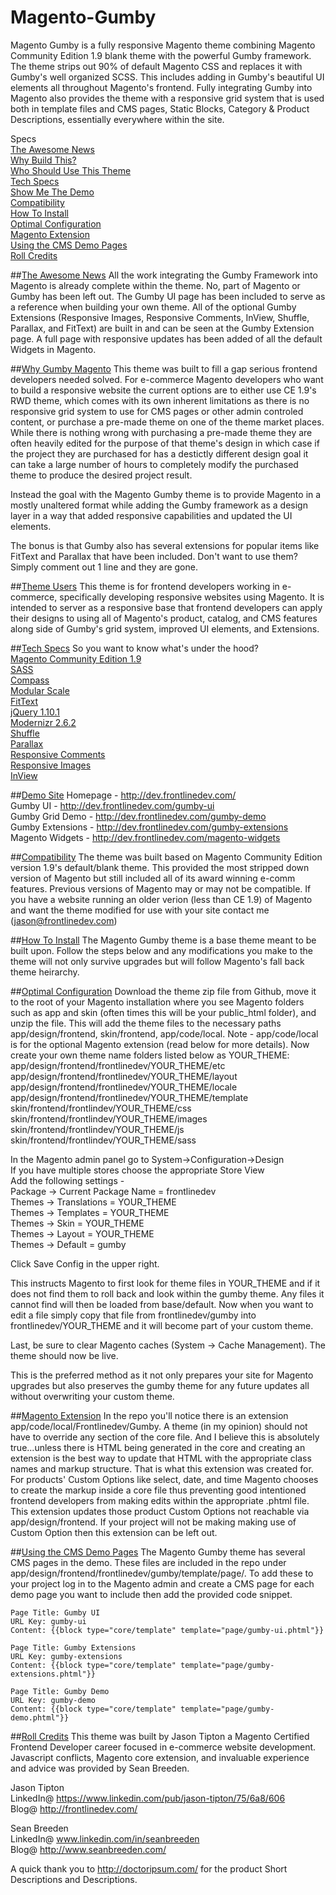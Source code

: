 # Magento-Gumby
Magento Gumby is a fully responsive Magento theme combining Magento Community Edition 1.9 blank theme with the powerful Gumby framework.  The theme strips out 90% of default Magento CSS and replaces it with Gumby's well organized SCSS.  This includes adding in Gumby's beautiful UI elements all throughout Magento's frontend.   Fully integrating Gumby into Magento also provides the theme with a responsive grid system that is used both in template files and CMS pages, Static Blocks, Category & Product Descriptions, essentially everywhere within the site.

Specs  
[The Awesome News](https://github.com/jasontipton/Magento-Gumby#the-awesome-news "The Awesome News")  
[Why Build This?](https://github.com/jasontipton/Magento-Gumby#why-gumby-magento "Why Build This?")  
[Who Should Use This Theme](https://github.com/jasontipton/Magento-Gumby#theme-users "Who Should Use This Theme")  
[Tech Specs](https://github.com/jasontipton/Magento-Gumby#tech-specs "Tech Specs")  
[Show Me The Demo](https://github.com/jasontipton/Magento-Gumby#demo-site "Show Me The Demo")  
[Compatibility](https://github.com/jasontipton/Magento-Gumby#compatibility "Compatibility")  
[How To Install](https://github.com/jasontipton/Magento-Gumby#how-to-install "How To Install")  
[Optimal Configuration](https://github.com/jasontipton/Magento-Gumby#optimal-configuration "Optimal Configuration")  
[Magento Extension](https://github.com/jasontipton/Magento-Gumby#magento-extension "Magento Extension")  
[Using the CMS Demo Pages](https://github.com/jasontipton/Magento-Gumby#using-the-cms-demo-pages "Using the CMS Demo Pages")  
[Roll Credits](https://github.com/jasontipton/Magento-Gumby#roll-credits "Roll Credits")  


##[The Awesome News](#the-awesome-news)
All the work integrating the Gumby Framework into Magento is already complete within the theme.  No, part of Magento or Gumby has been left out.  The Gumby UI page has been included to serve as a reference when building your own theme.  All of the optional Gumby Extensions (Responsive Images, Responsive Comments, InView, Shuffle, Parallax, and FitText) are built in and can be seen at the Gumby Extension page.  A full page with responsive updates has been added of all the default Widgets in Magento.

##[Why Gumby Magento](#why-gumby-magento)
This theme was built to fill a gap serious frontend developers needed solved.  For e-commerce Magento developers who want to build a responsive website the current options are to either use CE 1.9's RWD theme, which comes with its own inherent limitations as there is no responsive grid system to use for CMS pages or other admin controled content, or purchase a pre-made theme on one of the theme market places.  While there is nothing wrong with purchasing a pre-made theme they are often heavily edited for the purpose of that theme's design in which case if the project they are purchased for has a destictly different design goal it can take a large number of hours to completely modify the purchased theme to produce the desired project result.

Instead the goal with the Magento Gumby theme is to provide Magento in a mostly unaltered format while adding the Gumby framework as a design layer in a way that added responsive capabilities and updated the UI elements.  

The bonus is that Gumby also has several extensions for popular items like FitText and Parallax that have been included.  Don't want to use them? Simply comment out 1 line and they are gone.  

##[Theme Users](#theme-users)
This theme is for frontend developers working in e-commerce, specifically developing responsive websites using Magento. It is intended to server as a responsive base that frontend developers can apply their designs to using all of Magento's product, catalog, and CMS features along side of Gumby's grid system, improved UI elements, and Extensions. 

##[Tech Specs](#tech-specs)
So you want to know what's under the hood?  
[Magento Community Edition 1.9](http://www.magentocommerce.com/download "Magento CE 1.9")  
[SASS](https://github.com/sass/sass "SASS - Nathan Weizenbaum")  
[Compass](https://github.com/Compass/compass "Compass - Chris Eppstein")  
[Modular Scale](https://github.com/at-import/modular-scale "Modular Scale - Scott Kellum")  
[FitText](http://fittextjs.com "FitText - Paravel")  
[jQuery 1.10.1](http://jquery.com/ "jQuery 1.10.1")  
[Modernizr 2.6.2](http://modernizr.com/ "Modernizr 2.6.2")  
[Shuffle](https://github.com/GumbyFramework/Shuffle "Shuffle - Gumby")  
[Parallax](https://github.com/GumbyFramework/Parallax "Parallax - Gumby")  
[Responsive Comments](https://github.com/GumbyFramework/ResponsiveComments "Responsive Comments - Gumby")  
[Responsive Images](https://github.com/GumbyFramework/ResponsiveImages "Responsive Images - Gumby")  
[InView](https://github.com/GumbyFramework/InView "InView - Gumby")  

##[Demo Site](#demo-site)
Homepage - http://dev.frontlinedev.com/  
Gumby UI - http://dev.frontlinedev.com/gumby-ui  
Gumby Grid Demo - http://dev.frontlinedev.com/gumby-demo  
Gumby Extensions - http://dev.frontlinedev.com/gumby-extensions  
Magento Widgets - http://dev.frontlinedev.com/magento-widgets  

##[Compatibility](#compatibility)
The theme was built based on Magento Community Edition version 1.9's default/blank theme. This provided the most stripped down version of Magento but still included all of its award winning e-comm features.  Previous versions of Magento may or may not be compatible.  If you have a website running an older verion (less than CE 1.9) of Magento and want the theme modified for use with your site contact me (jason@frontlinedev.com)

##[How To Install](#how-to-install)
The Magento Gumby theme is a base theme meant to be built upon.  Follow the steps below and any modifications you make to the theme will not only survive upgrades but will follow Magento's fall back theme heirarchy.  


##[Optimal Configuration](#optimal-configuation)
Download the theme zip file from Github, move it to the root of your Magento installation where you see Magento folders such as app and skin (often times this will be your public_html folder), and unzip the file.  This will add the theme files to the necessary paths app/design/frontend, skin/frontend, app/code/local.  Note - app/code/local is for the optional Magento extension (read below for more details). 
Now create your own theme name folders listed below as YOUR_THEME:
app/design/frontend/frontlinedev/YOUR_THEME/etc  
app/design/frontend/frontlinedev/YOUR_THEME/layout  
app/design/frontend/frontlinedev/YOUR_THEME/locale  
app/design/frontend/frontlinedev/YOUR_THEME/template  
skin/frontend/frontlindev/YOUR_THEME/css  
skin/frontend/frontlindev/YOUR_THEME/images  
skin/frontend/frontlindev/YOUR_THEME/js  
skin/frontend/frontlindev/YOUR_THEME/sass  

In the Magento admin panel go to System->Configuration->Design  
If you have multiple stores choose the appropriate Store View  
Add the following settings -  
Package -> Current Package Name = frontlinedev  
Themes -> Translations = YOUR_THEME  
Themes -> Templates = YOUR_THEME  
Themes -> Skin = YOUR_THEME  
Themes -> Layout = YOUR_THEME  
Themes -> Default = gumby  

Click Save Config in the upper right.  

This instructs Magento to first look for theme files in YOUR_THEME and if it does not find them to roll back and look within the gumby theme. Any files it cannot find will then be loaded from base/default.  Now when you want to edit a file simply copy that file from frontlinedev/gumby into frontlinedev/YOUR_THEME and it will become part of your custom theme. 

Last, be sure to clear Magento caches (System -> Cache Management).  The theme should now be live.

This is the preferred method as it not only prepares your site for Magento upgrades but also preserves the gumby theme for any future updates all without overwriting your custom theme.  


##[Magento Extension](#magento-extension)
In the repo you'll notice there is an extension app/code/local/Frontlinedev/Gumby.  A theme (in my opinion) should not have to override any section of the core file.  And I believe this is absolutely true...unless there is HTML being generated in the core and creating an extension is the best way to update that HTML with the appropriate class names and markup structure.  That is what this extension was created for.  For products' Custom Options like select, date, and time Magento chooses to create the markup inside a core file thus preventing good intentioned frontend developers from making edits within the appropriate .phtml file.  This extension updates those product Custom Options not reachable via app/design/frontend.  If your project will not be making making use of Custom Option then this extension can be left out.  

##[Using the CMS Demo Pages](#using-the-cms-demo-pages)
The Magento Gumby theme has several CMS pages in the demo.  These files are included in the repo under app/design/frontend/frontlinedev/gumby/template/page/.  To add these to your project log in to the Magento admin and create a CMS page for each demo page you want to include then add the provided code snippet.  

    Page Title: Gumby UI
    URL Key: gumby-ui
    Content: {{block type="core/template" template="page/gumby-ui.phtml"}}
    
    Page Title: Gumby Extensions
    URL Key: gumby-extensions
    Content: {{block type="core/template" template="page/gumby-extensions.phtml"}}
    
    Page Title: Gumby Demo
    URL Key: gumby-demo
    Content: {{block type="core/template" template="page/gumby-demo.phtml"}}    


##[Roll Credits](#roll-credits)
This theme was built by Jason Tipton a Magento Certified Frontend Developer career focused in e-commerce website development.  Javascript conflicts, Magento core extension, and invaluable experience and advice was provided by Sean Breeden.

Jason Tipton  
LinkedIn@ https://www.linkedin.com/pub/jason-tipton/75/6a8/606  
Blog@ http://frontlinedev.com/  

Sean Breeden  
LinkedIn@ www.linkedin.com/in/seanbreeden  
Blog@ http://www.seanbreeden.com/  

A quick thank you to http://doctoripsum.com/ for the product Short Descriptions and Descriptions.